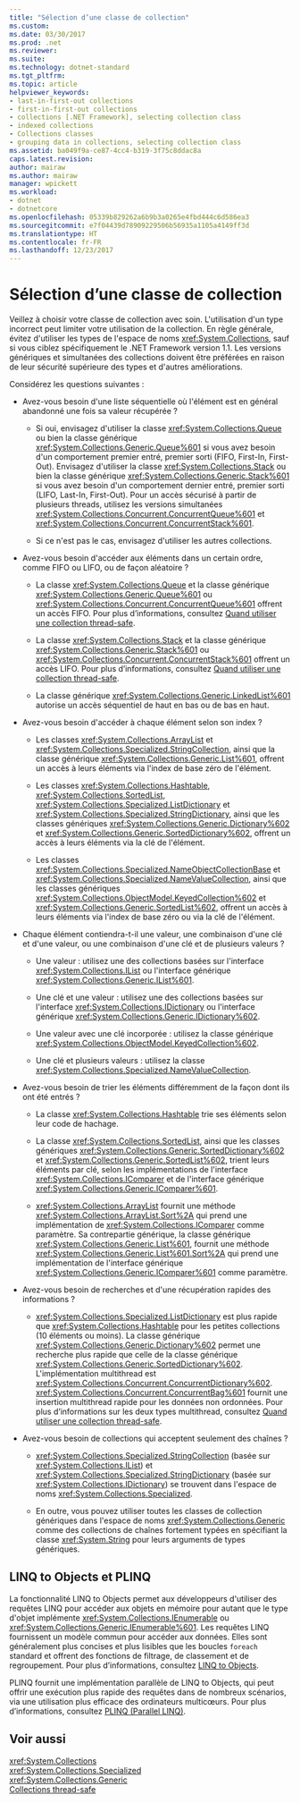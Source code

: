 ```yaml
---
title: "Sélection d’une classe de collection"
ms.custom: 
ms.date: 03/30/2017
ms.prod: .net
ms.reviewer: 
ms.suite: 
ms.technology: dotnet-standard
ms.tgt_pltfrm: 
ms.topic: article
helpviewer_keywords:
- last-in-first-out collections
- first-in-first-out collections
- collections [.NET Framework], selecting collection class
- indexed collections
- Collections classes
- grouping data in collections, selecting collection class
ms.assetid: ba049f9a-ce87-4cc4-b319-3f75c8ddac8a
caps.latest.revision: 
author: mairaw
ms.author: mairaw
manager: wpickett
ms.workload:
- dotnet
- dotnetcore
ms.openlocfilehash: 05339b829262a6b9b3a0265e4fbd444c6d586ea3
ms.sourcegitcommit: e7f04439d78909229506b56935a1105a4149ff3d
ms.translationtype: HT
ms.contentlocale: fr-FR
ms.lasthandoff: 12/23/2017
---
```

# <a name="selecting-a-collection-class"></a>Sélection d’une classe de collection
Veillez à choisir votre classe de collection avec soin. L'utilisation d'un type incorrect peut limiter votre utilisation de la collection. En règle générale, évitez d'utiliser les types de l'espace de noms <xref:System.Collections>, sauf si vous ciblez spécifiquement le .NET Framework version 1.1. Les versions génériques et simultanées des collections doivent être préférées en raison de leur sécurité supérieure des types et d'autres améliorations.  
  
 Considérez les questions suivantes :  
  
-   Avez-vous besoin d'une liste séquentielle où l'élément est en général abandonné une fois sa valeur récupérée ?  
  
    -   Si oui, envisagez d'utiliser la classe <xref:System.Collections.Queue> ou bien la classe générique <xref:System.Collections.Generic.Queue%601> si vous avez besoin d'un comportement premier entré, premier sorti (FIFO, First-In, First-Out). Envisagez d'utiliser la classe <xref:System.Collections.Stack> ou bien la classe générique <xref:System.Collections.Generic.Stack%601> si vous avez besoin d'un comportement dernier entré, premier sorti (LIFO, Last-In, First-Out). Pour un accès sécurisé à partir de plusieurs threads, utilisez les versions simultanées <xref:System.Collections.Concurrent.ConcurrentQueue%601> et <xref:System.Collections.Concurrent.ConcurrentStack%601>.  
  
    -   Si ce n'est pas le cas, envisagez d'utiliser les autres collections.  
  
-   Avez-vous besoin d'accéder aux éléments dans un certain ordre, comme FIFO ou LIFO, ou de façon aléatoire ?  
  
    -   La classe <xref:System.Collections.Queue> et la classe générique <xref:System.Collections.Generic.Queue%601> ou <xref:System.Collections.Concurrent.ConcurrentQueue%601> offrent un accès FIFO. Pour plus d’informations, consultez [Quand utiliser une collection thread-safe](../../../docs/standard/collections/thread-safe/when-to-use-a-thread-safe-collection.md).  
  
    -   La classe <xref:System.Collections.Stack> et la classe générique <xref:System.Collections.Generic.Stack%601> ou <xref:System.Collections.Concurrent.ConcurrentStack%601> offrent un accès LIFO. Pour plus d’informations, consultez [Quand utiliser une collection thread-safe](../../../docs/standard/collections/thread-safe/when-to-use-a-thread-safe-collection.md).  
  
    -   La classe générique <xref:System.Collections.Generic.LinkedList%601> autorise un accès séquentiel de haut en bas ou de bas en haut.  
  
-   Avez-vous besoin d'accéder à chaque élément selon son index ?  
  
    -   Les classes <xref:System.Collections.ArrayList> et <xref:System.Collections.Specialized.StringCollection>, ainsi que la classe générique <xref:System.Collections.Generic.List%601>, offrent un accès à leurs éléments via l'index de base zéro de l'élément.  
  
    -   Les classes <xref:System.Collections.Hashtable>, <xref:System.Collections.SortedList>, <xref:System.Collections.Specialized.ListDictionary> et <xref:System.Collections.Specialized.StringDictionary>, ainsi que les classes génériques <xref:System.Collections.Generic.Dictionary%602> et <xref:System.Collections.Generic.SortedDictionary%602>, offrent un accès à leurs éléments via la clé de l'élément.  
  
    -   Les classes <xref:System.Collections.Specialized.NameObjectCollectionBase> et <xref:System.Collections.Specialized.NameValueCollection>, ainsi que les classes génériques <xref:System.Collections.ObjectModel.KeyedCollection%602> et <xref:System.Collections.Generic.SortedList%602>, offrent un accès à leurs éléments via l'index de base zéro ou via la clé de l'élément.  
  
-   Chaque élément contiendra-t-il une valeur, une combinaison d'une clé et d'une valeur, ou une combinaison d'une clé et de plusieurs valeurs ?  
  
    -   Une valeur : utilisez une des collections basées sur l'interface <xref:System.Collections.IList> ou l'interface générique  <xref:System.Collections.Generic.IList%601>.  
  
    -   Une clé et une valeur : utilisez une des collections basées sur l'interface <xref:System.Collections.IDictionary> ou l'interface générique  <xref:System.Collections.Generic.IDictionary%602>.  
  
    -   Une valeur avec une clé incorporée : utilisez la classe générique <xref:System.Collections.ObjectModel.KeyedCollection%602>.  
  
    -   Une clé et plusieurs valeurs : utilisez la classe <xref:System.Collections.Specialized.NameValueCollection>.  
  
-   Avez-vous besoin de trier les éléments différemment de la façon dont ils ont été entrés ?  
  
    -   La classe <xref:System.Collections.Hashtable> trie ses éléments selon leur code de hachage.  
  
    -   La classe <xref:System.Collections.SortedList>, ainsi que les classes génériques <xref:System.Collections.Generic.SortedDictionary%602> et <xref:System.Collections.Generic.SortedList%602>, trient leurs éléments par clé, selon les implémentations de l'interface <xref:System.Collections.IComparer> et de l'interface générique <xref:System.Collections.Generic.IComparer%601>.  
  
    -   <xref:System.Collections.ArrayList> fournit une méthode <xref:System.Collections.ArrayList.Sort%2A> qui prend une implémentation de <xref:System.Collections.IComparer> comme paramètre. Sa contrepartie générique, la classe générique <xref:System.Collections.Generic.List%601>, fournit une méthode <xref:System.Collections.Generic.List%601.Sort%2A> qui prend une implémentation de l'interface générique <xref:System.Collections.Generic.IComparer%601> comme paramètre.  
  
-   Avez-vous besoin de recherches et d'une récupération rapides des informations ?  
  
    -   <xref:System.Collections.Specialized.ListDictionary> est plus rapide que <xref:System.Collections.Hashtable> pour les petites collections (10 éléments ou moins). La classe générique <xref:System.Collections.Generic.Dictionary%602> permet une recherche plus rapide que celle de la classe générique <xref:System.Collections.Generic.SortedDictionary%602>. L'implémentation multithread est <xref:System.Collections.Concurrent.ConcurrentDictionary%602>. <xref:System.Collections.Concurrent.ConcurrentBag%601> fournit une insertion multithread rapide pour les données non ordonnées. Pour plus d’informations sur les deux types multithread, consultez [Quand utiliser une collection thread-safe](../../../docs/standard/collections/thread-safe/when-to-use-a-thread-safe-collection.md).  
  
-   Avez-vous besoin de collections qui acceptent seulement des chaînes ?  
  
    -   <xref:System.Collections.Specialized.StringCollection> (basée sur <xref:System.Collections.IList>) et <xref:System.Collections.Specialized.StringDictionary> (basée sur <xref:System.Collections.IDictionary>) se trouvent dans l'espace de noms <xref:System.Collections.Specialized>.  
  
    -   En outre, vous pouvez utiliser toutes les classes de collection génériques dans l'espace de noms <xref:System.Collections.Generic> comme des collections de chaînes fortement typées en spécifiant la classe <xref:System.String> pour leurs arguments de types génériques.  
  
## <a name="linq-to-objects-and-plinq"></a>LINQ to Objects et PLINQ  
 La fonctionnalité LINQ to Objects permet aux développeurs d'utiliser des requêtes LINQ pour accéder aux objets en mémoire pour autant que le type d'objet implémente <xref:System.Collections.IEnumerable> ou <xref:System.Collections.Generic.IEnumerable%601>. Les requêtes LINQ fournissent un modèle commun pour accéder aux données. Elles sont généralement plus concises et plus lisibles que les boucles `foreach` standard et offrent des fonctions de filtrage, de classement et de regroupement. Pour plus d’informations, consultez [LINQ to Objects](http://msdn.microsoft.com/library/73cafe73-37cf-46e7-bfa7-97c7eea7ced9).  
  
 PLINQ fournit une implémentation parallèle de LINQ to Objects, qui peut offrir une exécution plus rapide des requêtes dans de nombreux scénarios, via une utilisation plus efficace des ordinateurs multicœurs. Pour plus d’informations, consultez [PLINQ (Parallel LINQ)](../../../docs/standard/parallel-programming/parallel-linq-plinq.md).  
  
## <a name="see-also"></a>Voir aussi  
 <xref:System.Collections>  
 <xref:System.Collections.Specialized>  
 <xref:System.Collections.Generic>  
 [Collections thread-safe](../../../docs/standard/collections/thread-safe/index.md)

